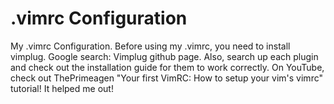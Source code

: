 # .vimrc Configuration
 My .vimrc Configuration.
 Before using my .vimrc, you need to install vimplug.
 Google search: Vimplug github page.
Also, search up each plugin and check out the installation guide for them to work correctly.
On YouTube, check out ThePrimeagen "Your first VimRC: How to setup your vim's vimrc" tutorial! It helped me out!
